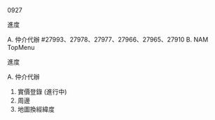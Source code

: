 0927

進度

A. 仲介代辦 #27993、27978、27977、27966、27965、27910
B. NAM TopMenu

進度

A. 仲介代辦
   1. 實價登錄 (進行中)
   2. 周邊
   3. 地圖換經緯度
